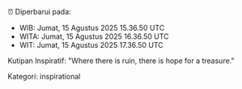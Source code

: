 ⏰ Diperbarui pada:
- WIB: Jumat, 15 Agustus 2025 15.36.50 UTC
- WITA: Jumat, 15 Agustus 2025 16.36.50 UTC
- WIT: Jumat, 15 Agustus 2025 17.36.50 UTC

Kutipan Inspiratif:
"Where there is ruin, there is hope for a treasure."


Kategori: inspirational

